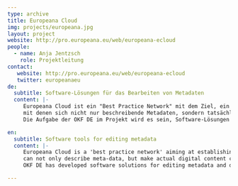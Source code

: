 ```yaml
---
type: archive
title: Europeana Cloud
img: projects/europeana.jpg
layout: project
website: http://pro.europeana.eu/web/europeana-ecloud
people:
  - name: Anja Jentzsch
    role: Projektleitung
contact:
   website: http://pro.europeana.eu/web/europeana-ecloud
   twitter: europeanaeu
de:
  subtitle: Software-Lösungen für das Bearbeiten von Metadaten
  content: |-
     Europeana Cloud ist ein "Best Practice Network" mit dem Ziel, ein Cloud-basiertes System für Europeana und nationale Aggregatoren zu etablieren und geeignete Werkzeuge zu entwickeln,
     mit denen sich nicht nur beschreibende Metadaten, sondern tatsächliche digitalisierte Inhalte miteinander verknüpfen und bearbeiten lassen.
     Die Aufgabe der OKF DE im Projekt wird es sein, Software-Lösungen für das Bearbeiten von Metadaten und digitalisierten Objekten in einer Cloud-Infrastruktur zu entwickeln.

en:
  subtitle: Software tools for editing metadata
  content: |-
     Europeana Cloud is a 'best practice network' aiming at establishing a cloud-based system for the Europeana and national aggregators in order to develop tools that
     can not only describe meta-data, but make actual digital content connected, accessible and editable.
     OKF DE has developed software solutions for editing metadata and digital content in a cloud-infrastructure for the project.

---
```

